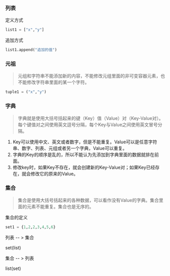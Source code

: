 ### 列表
定义方式

```python
list1 = ["x","y"]
```

追加方式

```python
list1.append("追加的值")
```



### 元祖

> 元组和字符串不能添加新的内容，不能修改元组里面的非可变容器元素，也不能修改字符串里面的某一个字符。

```python
tuple1 = ("x","y")
```

### 字典

> 字典就是使用大括号括起来的键（Key）值（Value）对（Key-Value对）。每个键值对之间使用英文逗号分隔，每个Key与Value之间使用英文冒号分隔。

1. Key可以使用中文、英文或者数字，但是不能重复。Value可以是任意字符串、数字、列表、元组或者另一个字典，Value可以重复。
2. 字典的Key的顺序是乱的，所以不能认为先添加到字典里面的数据就排在前面。
3. 修改key时，如果Key不存在，就会创建新的Key-Value对；如果Key已经存在，就会修改它的原来的Value。

### 集合

> 集合是使用大括号括起来的各种数据，可以看作没有Value的字典。集合里面的元素不能重复。集合也是无序的。

集合的定义

```python
set1 = {1,2,2,3,4,5,6}
```

列表 -- >  集合

set(list)

集合 -- >  列表

list(set)
